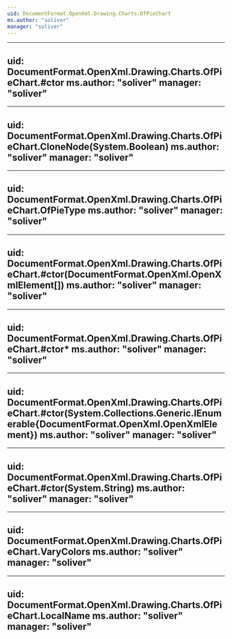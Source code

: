 ```yaml
---
uid: DocumentFormat.OpenXml.Drawing.Charts.OfPieChart
ms.author: "soliver"
manager: "soliver"
---
```


---
uid: DocumentFormat.OpenXml.Drawing.Charts.OfPieChart.#ctor
ms.author: "soliver"
manager: "soliver"
---

---
uid: DocumentFormat.OpenXml.Drawing.Charts.OfPieChart.CloneNode(System.Boolean)
ms.author: "soliver"
manager: "soliver"
---

---
uid: DocumentFormat.OpenXml.Drawing.Charts.OfPieChart.OfPieType
ms.author: "soliver"
manager: "soliver"
---

---
uid: DocumentFormat.OpenXml.Drawing.Charts.OfPieChart.#ctor(DocumentFormat.OpenXml.OpenXmlElement[])
ms.author: "soliver"
manager: "soliver"
---

---
uid: DocumentFormat.OpenXml.Drawing.Charts.OfPieChart.#ctor*
ms.author: "soliver"
manager: "soliver"
---

---
uid: DocumentFormat.OpenXml.Drawing.Charts.OfPieChart.#ctor(System.Collections.Generic.IEnumerable{DocumentFormat.OpenXml.OpenXmlElement})
ms.author: "soliver"
manager: "soliver"
---

---
uid: DocumentFormat.OpenXml.Drawing.Charts.OfPieChart.#ctor(System.String)
ms.author: "soliver"
manager: "soliver"
---

---
uid: DocumentFormat.OpenXml.Drawing.Charts.OfPieChart.VaryColors
ms.author: "soliver"
manager: "soliver"
---

---
uid: DocumentFormat.OpenXml.Drawing.Charts.OfPieChart.LocalName
ms.author: "soliver"
manager: "soliver"
---
